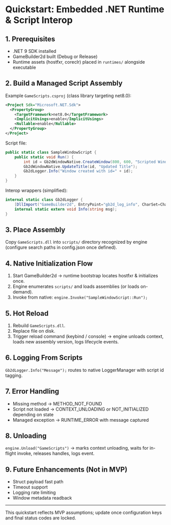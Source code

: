 # Quickstart: Embedded .NET Runtime & Script Interop

## 1. Prerequisites
- .NET 9 SDK installed
- GameBuilder2d built (Debug or Release)
- Runtime assets (hostfxr, coreclr) placed in `runtimes/` alongside executable

## 2. Build a Managed Script Assembly
Example `GameScripts.csproj` (class library targeting net8.0):
```xml
<Project Sdk="Microsoft.NET.Sdk">
  <PropertyGroup>
    <TargetFramework>net8.0</TargetFramework>
    <ImplicitUsings>enable</ImplicitUsings>
    <Nullable>enable</Nullable>
  </PropertyGroup>
</Project>
```

Script file:
```csharp
public static class SampleWindowScript {
    public static void Run() {
        int id = Gb2dWindowNative.CreateWindow(800, 600, "Scripted Window");
        Gb2dWindowNative.UpdateTitle(id, "Updated Title");
        Gb2dLogger.Info("Window created with id=" + id);
    }
}
```

Interop wrappers (simplified):
```csharp
internal static class Gb2dLogger {
    [DllImport("GameBuilder2d", EntryPoint="gb2d_log_info", CharSet=CharSet.Ansi)]
    internal static extern void Info(string msg);
}
```

## 3. Place Assembly
Copy `GameScripts.dll` into `scripts/` directory recognized by engine (configure search paths in config.json once defined).

## 4. Native Initialization Flow
1. Start GameBuilder2d → runtime bootstrap locates hostfxr & initializes once.
2. Engine enumerates `scripts/` and loads assemblies (or loads on-demand).
3. Invoke from native: `engine.Invoke("SampleWindowScript::Run");`

## 5. Hot Reload
1. Rebuild `GameScripts.dll`.
2. Replace file on disk.
3. Trigger reload command (keybind / console) → engine unloads context, loads new assembly version, logs lifecycle events.

## 6. Logging From Scripts
`Gb2dLogger.Info("Message");` routes to native LoggerManager with script id tagging.

## 7. Error Handling
- Missing method → METHOD_NOT_FOUND
- Script not loaded → CONTEXT_UNLOADING or NOT_INITIALIZED depending on state
- Managed exception → RUNTIME_ERROR with message captured

## 8. Unloading
`engine.Unload("GameScripts")` → marks context unloading, waits for in-flight invoke, releases handles, logs event.

## 9. Future Enhancements (Not in MVP)
- Struct payload fast path
- Timeout support
- Logging rate limiting
- Window metadata readback

---
This quickstart reflects MVP assumptions; update once configuration keys and final status codes are locked.
